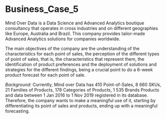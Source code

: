 # Business_Case_5

Mind Over Data is a Data Science and Advanced Analytics boutique consultancy that operates in cross industries and on different geographies like Europe, Australia and Brazil. This company provides tailor-made Advanced Analytics solutions for companies worldwide. 

The main objectives of the company are the understanding of the characteristics for each point of sales, the perception of the different types of point of sales, that is, the characteristics that represent them, the identification of product preferences and the deployment of solutions and strategies for the different findings, being a crucial point to do a 6-week product forecast for each point of sale. 

_Background:_ 
Currently, Mind over Data has 410 Point-of-Sales, 8 660 SKUs, 21 Families of Products, 178 Categories of Products, 1 535 Brands Products and data between 1 Jan 2016 to 1 Nov 2019 registered in its database. Therefore, the company wants to make a meaningful use of it, starting by differentiating its point of sales and products, ending up with a meaningful forecasting. 
